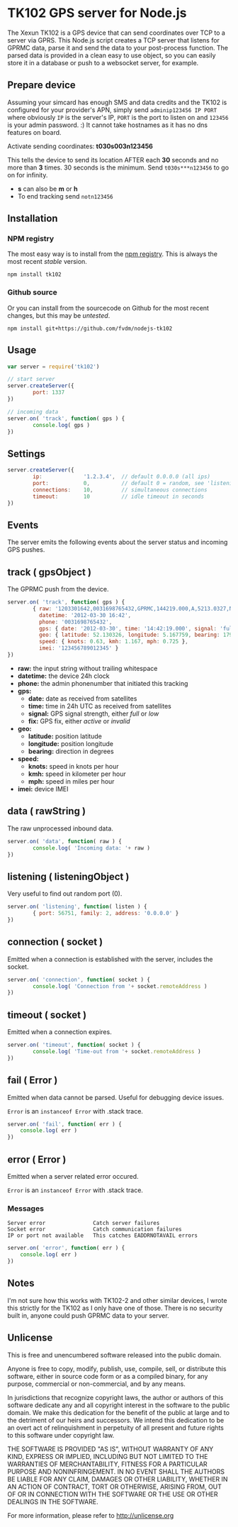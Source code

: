 TK102 GPS server for Node.js
============================

The Xexun TK102 is a GPS device that can send coordinates over TCP to a server via GPRS. This Node.js script creates a TCP server that listens for GPRMC data, parse it and send the data to your post-process function. The parsed data is provided in a clean easy to use object, so you can easily store it in a database or push to a websocket server, for example.


Prepare device
--------------

Assuming your simcard has enough SMS and data credits and the TK102 is configured for your provider's APN, simply send `adminip123456 IP PORT` where obviously `IP` is the server's IP, `PORT` is the port to listen on and `123456` is your admin password. :) It cannot take hostnames as it has no dns features on board.

Activate sending coordinates: **t030s003n123456**

This tells the device to send its location AFTER each **30** seconds and no more than **3** times. 30 seconds is the minimum. Send `t030s***n123456` to go on for infinity.

* **s** can also be **m** or **h**
* To end tracking send `notn123456`


Installation
------------

### NPM registry

The most easy way is to install from the [npm registry](https://npmjs.org/). This is always the most recent *stable* version.

	npm install tk102


### Github source

Or you can install from the sourcecode on Github for the most recent changes, but this may be *untested*.

	npm install git+https://github.com/fvdm/nodejs-tk102


Usage
-----

```javascript
var server = require('tk102')

// start server
server.createServer({
        port: 1337
})

// incoming data
server.on( 'track', function( gps ) {
        console.log( gps )
})
```

Settings
--------

```javascript
server.createServer({
        ip:             '1.2.3.4',  // default 0.0.0.0 (all ips)
        port:           0,          // default 0 = random, see 'listening' event
        connections:    10,         // simultaneous connections
        timeout:        10          // idle timeout in seconds
})
```

Events
------

The server emits the following events about the server status and incoming GPS pushes.

track ( gpsObject )
-------------------

The GPRMC push from the device.

```javascript
server.on( 'track', function( gps ) {
        { raw: '1203301642,0031698765432,GPRMC,144219.000,A,5213.0327,N,00516.7759,E,0.63,179.59,300312,,,A*6D,F,imei:123456789012345,123',
          datetime: '2012-03-30 16:42',
          phone: '0031698765432',
          gps: { date: '2012-03-30', time: '14:42:19.000', signal: 'full', fix: 'active' },
          geo: { latitude: 52.130326, longitude: 5.167759, bearing: 179 },
          speed: { knots: 0.63, kmh: 1.167, mph: 0.725 },
          imei: '123456789012345' }
})
```

* **raw:** the input string without trailing whitespace
* **datetime:** the device 24h clock
* **phone:** the admin phonenumber that initiated this tracking
* **gps:**
	* **date:** date as received from satellites
	* **time:** time in 24h UTC as received from satellites
	* **signal:** GPS signal strength, either _full_ or _low_
	* **fix:** GPS fix, either _active_ or _invalid_
* **geo:**
	* **latitude:** position latitude
	* **longitude:** position longitude
	* **bearing:** direction in degrees
* **speed:**
	* **knots:** speed in knots per hour
	* **kmh:** speed in kilometer per hour
	* **mph:** speed in miles per hour
* **imei:** device IMEI

data ( rawString )
------------------

The raw unprocessed inbound data.

```javascript
server.on( 'data', function( raw ) {
        console.log( 'Incoming data: '+ raw )
})
```

listening ( listeningObject )
-----------------------------

Very useful to find out random port (0).

```javascript
server.on( 'listening', function( listen ) {
        { port: 56751, family: 2, address: '0.0.0.0' }
})
```

connection ( socket )
---------------------

Emitted when a connection is established with the server, includes the socket.

```javascript
server.on( 'connection', function( socket ) {
        console.log( 'Connection from '+ socket.remoteAddress )
})
```

timeout ( socket )
------------------

Emitted when a connection expires.

```javascript
server.on( 'timeout', function( socket ) {
        console.log( 'Time-out from '+ socket.remoteAddress )
})
```

fail ( Error )
--------------

Emitted when data cannot be parsed.
Useful for debugging device issues.

`Error` is an `instanceof Error` with .stack trace.

```js
server.on( 'fail', function( err ) {
	console.log( err )
})
```

error ( Error )
---------------

Emitted when a server related error occured.

`Error` is an `instanceof Error` with .stack trace.


### Messages

	Server error               Catch server failures
	Socket error               Catch communication failures
	IP or port not available   This catches EADDRNOTAVAIL errors


```js
server.on( 'error', function( err ) {
	console.log( err )
})
```


Notes
-----

I'm not sure how this works with TK102-2 and other similar devices, I wrote this strictly for the TK102 as I only have one of those. There is no security built in, anyone could push GPRMC data to your server.


Unlicense
---------

This is free and unencumbered software released into the public domain.

Anyone is free to copy, modify, publish, use, compile, sell, or
distribute this software, either in source code form or as a compiled
binary, for any purpose, commercial or non-commercial, and by any
means.

In jurisdictions that recognize copyright laws, the author or authors
of this software dedicate any and all copyright interest in the
software to the public domain. We make this dedication for the benefit
of the public at large and to the detriment of our heirs and
successors. We intend this dedication to be an overt act of
relinquishment in perpetuity of all present and future rights to this
software under copyright law.

THE SOFTWARE IS PROVIDED "AS IS", WITHOUT WARRANTY OF ANY KIND,
EXPRESS OR IMPLIED, INCLUDING BUT NOT LIMITED TO THE WARRANTIES OF
MERCHANTABILITY, FITNESS FOR A PARTICULAR PURPOSE AND NONINFRINGEMENT.
IN NO EVENT SHALL THE AUTHORS BE LIABLE FOR ANY CLAIM, DAMAGES OR
OTHER LIABILITY, WHETHER IN AN ACTION OF CONTRACT, TORT OR OTHERWISE,
ARISING FROM, OUT OF OR IN CONNECTION WITH THE SOFTWARE OR THE USE OR
OTHER DEALINGS IN THE SOFTWARE.

For more information, please refer to <http://unlicense.org>

